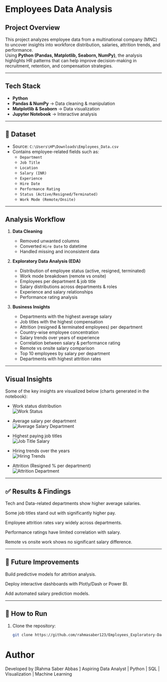 # Employees Data Analysis 

##  Project Overview
This project analyzes employee data from a multinational company (MNC) to uncover insights into workforce distribution, salaries, attrition trends, and performance.  
Using **Python (Pandas, Matplotlib, Seaborn, NumPy)**, the analysis highlights HR patterns that can help improve decision-making in recruitment, retention, and compensation strategies.

---

## Tech Stack
- **Python** 
- **Pandas & NumPy** → Data cleaning & manipulation  
- **Matplotlib & Seaborn** → Data visualization  
- **Jupyter Notebook** → Interactive analysis  

---

## 📂 Dataset
- Source: `C:\Users\HP\Downloads\Employees_Data.csv`  
- Contains employee-related fields such as:
  - `Department`
  - `Job Title`
  - `Location`
  - `Salary (INR)`
  - `Experience`
  - `Hire Date`
  - `Performance Rating`
  - `Status (Active/Resigned/Terminated)`
  - `Work Mode (Remote/Onsite)`

---

##  Analysis Workflow
1. **Data Cleaning**
   - Removed unwanted columns  
   - Converted `Hire Date` to datetime  
   - Handled missing and inconsistent data  

2. **Exploratory Data Analysis (EDA)**
   - Distribution of employee status (active, resigned, terminated)  
   - Work mode breakdown (remote vs onsite)  
   - Employees per department & job title  
   - Salary distributions across departments & roles  
   - Experience and salary relationships  
   - Performance rating analysis  

3. **Business Insights**
   - Departments with the highest average salary  
   - Job titles with the highest compensation  
   - Attrition (resigned & terminated employees) per department  
   - Country-wise employee concentration  
   - Salary trends over years of experience  
   - Correlation between salary & performance rating  
   - Remote vs onsite salary comparison  
   - Top 10 employees by salary per department  
   - Departments with highest attrition rates  

---

## Visual Insights
Some of the key insights are visualized below (charts generated in the notebook):

- Work status distribution  
  ![Work Status](images/employee_status.png)

- Average salary per department  
  ![Average Salary Department](images/avg_salary_department.png)

- Highest paying job titles  
  ![Job Title Salary](images/job_title_salary.png)

- Hiring trends over the years  
  ![Hiring Trends](images/hiring_trends.png)

- Attrition (Resigned % per department)  
  ![Attrition Department](images/attrition_department.png)


---
## ✅ Results & Findings

Tech and Data-related departments show higher average salaries.

Some job titles stand out with significantly higher pay.

Employee attrition rates vary widely across departments.

Performance ratings have limited correlation with salary.

Remote vs onsite work shows no significant salary difference.

---
## 📌 Future Improvements

Build predictive models for attrition analysis.

Deploy interactive dashboards with Plotly/Dash or Power BI.

Add automated salary prediction models.

---
## 🚀 How to Run
1. Clone the repository:
   ```bash
   git clone https://github.com/rahmasaber123/Employees_Exploratory-Data-Analysis.git
# Author

Developed by [Rahma Saber Abbas ]
Aspiring Data Analyst | Python | SQL | Visualization | Machine Learning
